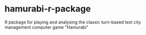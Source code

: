 # hamurabi-r-package
R package for playing and analysing the classic turn-based text city management computer game "Hamurabi"
